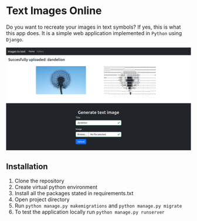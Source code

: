 # Text Images Online
Do you want to recreate your images in text symbols? If yes, this is what this app does. It is a simple web application implemented in `Python` using `Django`.

![Main page with generated image](./main-page.png)

## Installation
1. Clone the repository
2. Create virtual python environment
3. Install all the packages stated in requirements.txt
4. Open project directory
5. Run `python manage.py makemigrations` and  `python manage.py migrate`
6. To test the application locally run `python manage.py runserver`